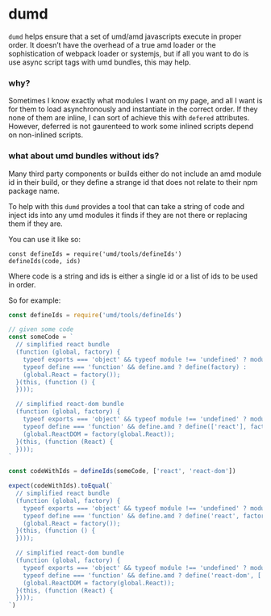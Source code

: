 # dumd

`dumd` helps ensure that a set of umd/amd javascripts execute in proper order. It doesn’t have the overhead of a true amd loader or the sophistication of webpack loader or systemjs, but if all you want to do is use async script tags with umd bundles, this may help.

### why?

Sometimes I know exactly what modules I want on my page, and all I want is for them to load asynchronously and instantiate in the correct order. If they none of them are inline, I can sort of achieve this with `defered` attributes. However, deferred is not gaurenteed to work some inlined scripts depend on non-inlined scripts.

### what about umd bundles without ids?

Many third party components or builds either do not include an amd module id in their build, or they define a strange id that does not relate to their npm package name.

To help with this `dumd` provides a tool that can take a string of code and inject ids into any umd modules it finds if they are not there or replacing them if they are.

You can use it like so:

```
const defineIds = require('umd/tools/defineIds')
defineIds(code, ids)
```

Where code is a string and ids is either a single id or a list of ids to be used in order.

So for example:

```javascript
const defineIds = require('umd/tools/defineIds')

// given some code
const someCode = `
  // simplified react bundle
  (function (global, factory) {
    typeof exports === 'object' && typeof module !== 'undefined' ? module.exports = factory() :
    typeof define === 'function' && define.amd ? define(factory) :
    (global.React = factory());
  }(this, (function () {     
  })));

  // simplified react-dom bundle
  (function (global, factory) {
    typeof exports === 'object' && typeof module !== 'undefined' ? module.exports = factory(require('react')) :
    typeof define === 'function' && define.amd ? define(['react'], factory) :
    (global.ReactDOM = factory(global.React));
  }(this, (function (React) {
  })));
`

const codeWithIds = defineIds(someCode, ['react', 'react-dom'])

expect(codeWithIds).toEqual(`
  // simplified react bundle
  (function (global, factory) {
    typeof exports === 'object' && typeof module !== 'undefined' ? module.exports = factory() :
    typeof define === 'function' && define.amd ? define('react', factory) :
    (global.React = factory());
  }(this, (function () {     
  })));

  // simplified react-dom bundle
  (function (global, factory) {
    typeof exports === 'object' && typeof module !== 'undefined' ? module.exports = factory(require('react')) :
    typeof define === 'function' && define.amd ? define('react-dom', ['react'], factory) :
    (global.ReactDOM = factory(global.React));
  }(this, (function (React) {
  })));
`)
```
